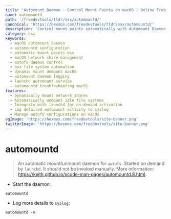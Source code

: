 ```yaml
---
title: 'Automount Daemon - Control Mount Points on macOS | Online Free DevTools by Hexmos'
name: automountd
path: '/freedevtools/tldr/osx/automountd/'
canonical: 'https://hexmos.com/freedevtools/tldr/osx/automountd/'
description: 'Control mount points automatically with Automount Daemon. Manage autofs configurations and dynamically mount/unmount network shares. Free online tool, no registration required.'
category: osx
keywords:
  - macOS automount daemon
  - automountd configuration
  - automatic mount points osx
  - macOS network share management
  - autofs daemon control
  - osx file system automation
  - dynamic mount unmount macOS
  - automount daemon logging
  - launchd automount service
  - automountd troubleshooting macOS
features:
  - Dynamically mount network shares
  - Automatically unmount idle file systems
  - Integrate with launchd for on-demand activation
  - Log detailed automount activity to syslog
  - Manage autofs configurations on macOS
ogImage: 'https://hexmos.com/freedevtools/site-banner.png'
twitterImage: 'https://hexmos.com/freedevtools/site-banner.png'
---
```


# automountd

> An automatic mount/unmount daemon for `autofs`. Started on demand by `launchd`.
> It should not be invoked manually.
> More information: <https://keith.github.io/xcode-man-pages/automountd.8.html>.

- Start the daemon:

`automountd`

- Log more details to `syslog`:

`automountd -v`
